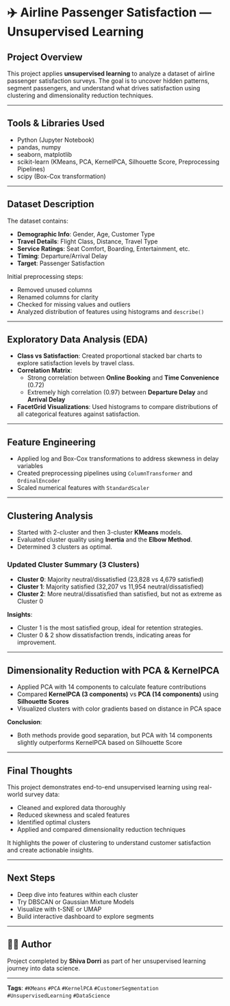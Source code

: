 # ✈️ Airline Passenger Satisfaction — Unsupervised Learning
## Project Overview
This project applies **unsupervised learning** to analyze a dataset of airline passenger satisfaction surveys. The goal is to uncover hidden patterns, segment passengers, and understand what drives satisfaction using clustering and dimensionality reduction techniques.

---

## Tools & Libraries Used
- Python (Jupyter Notebook)
- pandas, numpy
- seaborn, matplotlib
- scikit-learn (KMeans, PCA, KernelPCA, Silhouette Score, Preprocessing Pipelines)
- scipy (Box-Cox transformation)

---

## Dataset Description
The dataset contains:
- **Demographic Info**: Gender, Age, Customer Type
- **Travel Details**: Flight Class, Distance, Travel Type
- **Service Ratings**: Seat Comfort, Boarding, Entertainment, etc.
- **Timing**: Departure/Arrival Delay
- **Target**: Passenger Satisfaction

Initial preprocessing steps:
- Removed unused columns
- Renamed columns for clarity
- Checked for missing values and outliers
- Analyzed distribution of features using histograms and `describe()`

---

## Exploratory Data Analysis (EDA)
- **Class vs Satisfaction**: Created proportional stacked bar charts to explore satisfaction levels by travel class.
- **Correlation Matrix**: 
  - Strong correlation between **Online Booking** and **Time Convenience** (0.72)
  - Extremely high correlation (0.97) between **Departure Delay** and **Arrival Delay**
- **FacetGrid Visualizations**: Used histograms to compare distributions of all categorical features against satisfaction.

---

## Feature Engineering
- Applied log and Box-Cox transformations to address skewness in delay variables
- Created preprocessing pipelines using `ColumnTransformer` and `OrdinalEncoder`
- Scaled numerical features with `StandardScaler`

---

## Clustering Analysis
- Started with 2-cluster and then 3-cluster **KMeans** models.
- Evaluated cluster quality using **Inertia** and the **Elbow Method**.
- Determined 3 clusters as optimal.

### Updated Cluster Summary (3 Clusters)
- **Cluster 0**: Majority neutral/dissatisfied (23,828 vs 4,679 satisfied)
- **Cluster 1**: Majority satisfied (32,207 vs 11,954 neutral/dissatisfied)
- **Cluster 2**: More neutral/dissatisfied than satisfied, but not as extreme as Cluster 0

**Insights**:
- Cluster 1 is the most satisfied group, ideal for retention strategies.
- Cluster 0 & 2 show dissatisfaction trends, indicating areas for improvement.

---

## Dimensionality Reduction with PCA & KernelPCA
- Applied PCA with 14 components to calculate feature contributions
- Compared **KernelPCA (3 components)** vs **PCA (14 components)** using **Silhouette Scores**
- Visualized clusters with color gradients based on distance in PCA space

**Conclusion**:
- Both methods provide good separation, but PCA with 14 components slightly outperforms KernelPCA based on Silhouette Score

---

## Final Thoughts
This project demonstrates end-to-end unsupervised learning using real-world survey data:
- Cleaned and explored data thoroughly
- Reduced skewness and scaled features
- Identified optimal clusters
- Applied and compared dimensionality reduction techniques

It highlights the power of clustering to understand customer satisfaction and create actionable insights.

---

## Next Steps
- Deep dive into features within each cluster
- Try DBSCAN or Gaussian Mixture Models
- Visualize with t-SNE or UMAP
- Build interactive dashboard to explore segments

---

## 👩‍💼 Author
Project completed by **Shiva Dorri** as part of her unsupervised learning journey into data science.

---

**Tags**: `#KMeans` `#PCA` `#KernelPCA` `#CustomerSegmentation` `#UnsupervisedLearning` `#DataScience`
